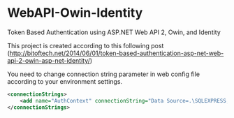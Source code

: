 # WebAPI-Owin-Identity
Token Based Authentication using ASP.NET Web API 2, Owin, and Identity

This project is created according to this following post 
(http://bitoftech.net/2014/06/01/token-based-authentication-asp-net-web-api-2-owin-asp-net-identity/)

You need to change connection string parameter in web config file according to your environment settings.

```xml
<connectionStrings>
    <add name="AuthContext" connectionString="Data Source=.\SQLEXPRESS;Initial Catalog=APIAuth;Integrated Security=SSPI;"   providerName="System.Data.SqlClient" />
</connectionStrings>
```
